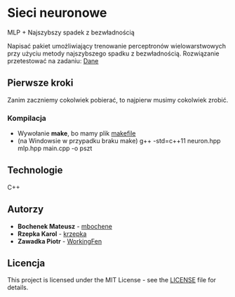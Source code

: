 # Sieci neuronowe
MLP + Najszybszy spadek z bezwładnością

Napisać pakiet umożliwiający trenowanie perceptronów wielowarstwowych przy użyciu metody najszybszego spadku z bezwładnością. Rozwiązanie przetestować na zadaniu: 
[Dane](https://archive.ics.uci.edu/ml/datasets/Breast+Cancer+Wisconsin+(Diagnostic))

## Pierwsze kroki
Zanim zaczniemy cokolwiek pobierać, to najpierw musimy cokolwiek zrobić.

### Kompilacja
- Wywołanie **make**, bo mamy plik [makefile](https://github.com/WorkingFen/PSZTProject/blob/master/ANN/Code/makefile)
- (na Windowsie w przypadku braku make) g++ -std=c++11 neuron.hpp mlp.hpp main.cpp -o pszt
 
## Technologie
C++

## Autorzy
- **Bochenek Mateusz** - [mbochene](https://github.com/mbochene)
- **Rzepka Karol** - [krzepka](https://github.com/krzepka)
- **Zawadka Piotr** - [WorkingFen](https://github.com/WorkingFen)

## Licencja
This project is licensed under the MIT License - see the [LICENSE](LICENSE) file for details.
